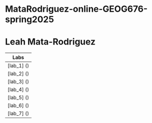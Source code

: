 # MataRodriguez-online-GEOG676-spring2025
# Leah Mata-Rodriguez

| Labs      |
| :-------: |
|[lab_1] ()      |
|[lab_2] ()      |
|[lab_3] ()      |
|[lab_4] ()      |
|[lab_5] ()      |
|[lab_6] ()      |
|[lab_7] ()      |
